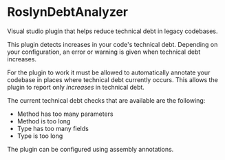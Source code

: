 # RoslynDebtAnalyzer
Visual studio plugin that helps reduce technical debt in legacy codebases.

This plugin detects increases in your code's technical debt. Depending on your configuration, 
an error or warning is given when technical debt increases.

For the plugin to work it must be allowed to automatically annotate your codebase in places where technical debt currently occurs.
This allows the plugin to report only *increases* in technical debt.

The current technical debt checks that are available are the following:
* Method has too many parameters
* Method is too long
* Type has too many fields
* Type is too long

The plugin can be configured using assembly annotations. 
